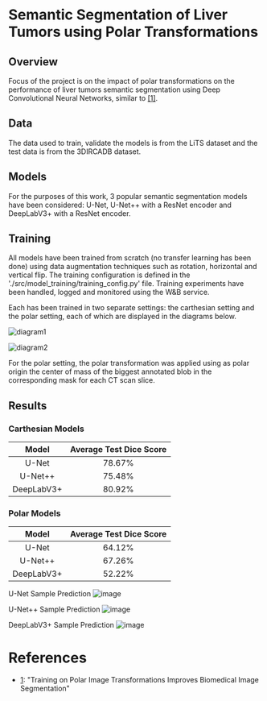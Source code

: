 # Semantic Segmentation of Liver Tumors using Polar Transformations

## Overview
Focus of the project is on the impact of polar transformations on the performance of liver tumors semantic segmentation using Deep Convolutional Neural Networks, similar to [\[1\]][1].

## Data
The data used to train, validate the models is from the LiTS dataset and the test data is from the 3DIRCADB dataset.

## Models
For the purposes of this work, 3 popular semantic segmentation models have been considered: U-Net, U-Net++ with a ResNet encoder and DeepLabV3+ with  a ResNet encoder.

## Training
All models have been trained from scratch (no transfer learning has been done) using data augmentation techniques such as rotation, horizontal and vertical flip.
The training configuration is defined in the './src/model_training/training_config.py' file.
Training experiments have been handled, logged and monitored using the W&B service.

Each has been trained in two separate settings: the carthesian setting and the polar setting, each of which are displayed in the diagrams below.

![diagram1](https://github.com/vladtimug/MasterThesis/assets/44322734/283257c3-5427-4bf1-9b15-fd77d76a47a3)

![diagram2](https://github.com/vladtimug/MasterThesis/assets/44322734/c5bd7525-1068-4e10-8dba-f9c3afbd0b94)

For the polar setting, the polar transformation was applied using as polar origin the center of mass of the biggest annotated blob in the corresponding mask for each CT scan slice.

## Results
### Carthesian Models
| Model | Average Test Dice Score |
| :---:   | :---: |
| U-Net | 78.67%   |
| U-Net++ | 75.48% |
| DeepLabV3+ | 80.92% |

### Polar Models
| Model | Average Test Dice Score |
| :---:   | :---: |
| U-Net | 64.12%   |
| U-Net++ | 67.26% |
| DeepLabV3+ | 52.22% |

U-Net Sample Prediction
![image](https://github.com/vladtimug/MasterThesis/assets/44322734/979c1ca6-8763-4ecc-925f-ddc026e98566)


U-Net++ Sample Prediction
![image](https://github.com/vladtimug/MasterThesis/assets/44322734/94e48990-c1cd-4213-91f9-b0c636b6a2ec)

DeepLabV3+ Sample Prediction
![image](https://github.com/vladtimug/MasterThesis/assets/44322734/2ab983ea-8974-498c-b5f1-67fb7697d8c4)


# References
* [1]: <https://ieeexplore.ieee.org/stamp/stamp.jsp?tp=&arnumber=9551998> "Training on Polar Image Transformations Improves Biomedical Image Segmentation"
  [1]: "Training on Polar Image Transformations Improves Biomedical Image Segmentation"
